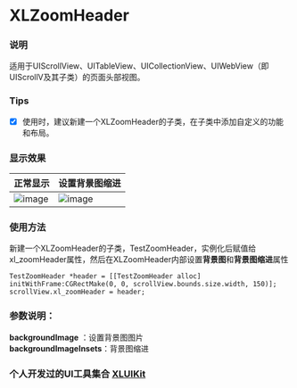 # XLZoomHeader


### 说明

适用于UIScrollView、UITableView、UICollectionView、UIWebView（即UIScrollV及其子类）的页面头部视图。

### Tips

- [x] 使用时，建议新建一个XLZoomHeader的子类，在子类中添加自定义的功能和布局。


### 显示效果

| 正常显示 | 设置背景图缩进 |
| ---- | ---- |
|![image](https://github.com/mengxianliang/XLZoomHeader/blob/master/GIF/2.gif)| ![image](https://github.com/mengxianliang/XLZoomHeader/blob/master/GIF/1.gif)| 

### 使用方法

新建一个XLZoomHeader的子类，TestZoomHeader，实例化后赋值给xl_zoomHeader属性，然后在XLZoomHeader内部设置**背景图**和**背景图缩进**属性

```objc
TestZoomHeader *header = [[TestZoomHeader alloc] initWithFrame:CGRectMake(0, 0, scrollView.bounds.size.width, 150)];
scrollView.xl_zoomHeader = header;
```
### 参数说明：

**backgroundImage** ：设置背景图图片
<br>
**backgroundImageInsets**：背景图缩进

### 个人开发过的UI工具集合 [XLUIKit](https://github.com/mengxianliang/XLUIKit)
